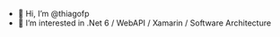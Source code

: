 - 👋 Hi, I’m @thiagofp
- 👀 I’m interested in .Net 6 / WebAPI / Xamarin / Software Architecture 

<!---
thiagofp/thiagofp is a ✨ special ✨ repository because its `README.md` (this file) appears on your GitHub profile.
You can click the Preview link to take a look at your changes.
--->
